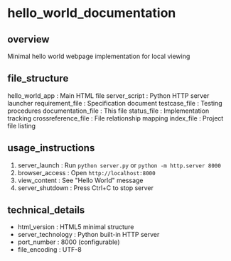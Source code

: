 # hello_world_documentation

## overview
Minimal hello world webpage implementation for local viewing

## file_structure
hello_world_app     : Main HTML file
server_script       : Python HTTP server launcher
requirement_file    : Specification document
testcase_file       : Testing procedures
documentation_file  : This file
status_file         : Implementation tracking
crossreference_file : File relationship mapping
index_file          : Project file listing

## usage_instructions
1. server_launch    : Run `python server.py` or `python -m http.server 8000`
2. browser_access   : Open `http://localhost:8000`
3. view_content     : See "Hello World" message
4. server_shutdown  : Press Ctrl+C to stop server

## technical_details
- html_version      : HTML5 minimal structure
- server_technology : Python built-in HTTP server
- port_number       : 8000 (configurable)
- file_encoding     : UTF-8

